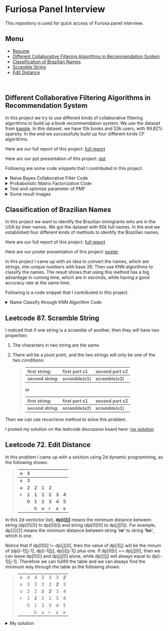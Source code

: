 # Furiosa Panel Interview
This repository is used for quick access of Furiosa panel interview.
<br>

## Menu
* [Resume](https://github.com/YuZ1225/Furiosa-Panel-Interview/blob/master/resume/resume_yuzhao.pdf)
* [Different Collaborative Filtering Algorithms in Recommendation System](#cf)
* [Classification of Brazilian Names](#brz)
* [Scramble String](#scrm)
* [Edit Distance](#ed)
<br>

<a id = cf></a>
## Different Collaborative Filtering Algorithms in Recommendation System
In this project we try to use different kinds of collaborative filtering algorithms to build up a book recommendation system. We use the dataset from [kaggle](https://www.kaggle.com/philippsp/book-recommender-collaborative-filtering-shiny). In this dataset, we have 10k books and 53k users, with 99.82% sparsity. In the end we successfully build up four different kinds CF algorithms.

Here are our full report of this project: [full report](https://github.com/YuZ1225/Furiosa-Panel-Interview/blob/master/Different%20Collaborative%20Filtering%20Algorithms%20in%20Recommendation%20System/Final_report.pdf)

Here are our ppt presentation of this project: [ppt](https://github.com/YuZ1225/Furiosa-Panel-Interview/blob/master/Different%20Collaborative%20Filtering%20Algorithms%20in%20Recommendation%20System/final_presentation.pptx)

Following are some code snippets that I contributed in this project.

<details>
	<summary> Naive Bayes Collaborative Filter Code </summary>
	
```Matlab
%% Naive Bayes Collaborative Filter

function [NB_output]= NB(data_matrix, rating_to_pred)
fprintf('The total running time is about 720s. \n\n');
[label_num, ~] = size(rating_to_pred);

% pred_label = zeros(label_num, 1);
tmp_prob = zeros(label_num,5);

for i = 1:1:label_num
	tic;
	tmp_pred_line = data_matrix(rating_to_pred(i, 2), :);
	pred_norzero_num = numel(find(tmp_pred_line ~= 0));
	tmp_numofbook = sum(data_matrix(:, rating_to_pred(i, 1)) >0);
	for j = 1:5
		tmp_prior_num = sum(data_matrix(:, rating_to_pred(i, 1)) == j);
		if(tmp_prior_num == 0)
			tmp_prob(i, j) = -Inf;
		else
			tmp_book = find(data_matrix(:, rating_to_pred(i, 1)) == j);
			tmp_test = data_matrix(tmp_book, :);
			tmp_posterior = sum((tmp_test ~= 0 & tmp_test == tmp_pred_line), 1);
			tmp_notzero = find(tmp_posterior ~= 0);
			tmp_same = full(tmp_posterior(tmp_notzero));
			tmp_result = (tmp_same + 1)/(tmp_prior_num + 5);
			tmp_result = sum(log(tmp_result)) + log(1/(tmp_prior_num + 5))*(pred_norzero_num - numel(tmp_notzero)) + log(tmp_prior_num/numel(tmp_numofbook));
			tmp_prob(i, j) = tmp_result;       
		end
	end
	fprintf('number %d\n', i);
	toc;
end

[~, pred_label] = max(tmp_prob, [], 2);
true_label = rating_to_pred(:, 3);
% CCR = numel(find(pred_label == true_label))/numel(true_label);
MAE = mean(abs(pred_label - true_label));
RMSE = sqrt(immse(pred_label, true_label));
NB_output.MAE = MAE;
NB_output.RMSE = RMSE;
NB_output.pred_label = pred_label;

end
```
</details>


<details>
	<summary> Probabolistic Matrix Factorization Code </summary>
	
```Matlab
%% Probabolistic Matrix Factorization

function [PMF_output]= PMF(data_matrix, rating_to_pred, iteration, d, weight_missing, mu, lambda, rm)
% Input: sparse data matrix that need to be factorized, with size m x n
%        matrix of rating to pred with user_id, item_id and rating
% Output: PMF_out include all the output of PMF
%         PMF.MAE; PMF.RMSE
%         PMF.U: item martix with m x d
%         PMF.V: user matrix with n x d
%         PMF_output.U = U;
%         PMF_output.V = V;
%         PMF_output.MAE_iter = MAE_iter;
%         PMF_output.RMSE_iter = RMSE_iter;
%         PMF_output.MAE_iter_round = MAE_iter_round;
%         PMF_output.RMSE_iter_round = RMSE_iter_round;
%         PMF_output.label_pred = label_pred;
%         PMF_output.label_pred_round = label_pred_round;
%         PMF_output.MAE_baseline = MAE_baseline;
%         PMF_output.RMSE_baseline = RMSE_baseline;


	[itm_num, usr_num] = size(data_matrix);

%     iter = 100;          % iteraton number
%     
%     para_d = 10;    % dimension of latent feature
%     para_weight = 0.05;    % parameter of weight
%     para_mu = 0.005;    % leaning rate
%     para_lambda = 0.2;  % regularization parameter
%     para_rm = mean(data_matrix(data_matrix>0)); % offset of missing rating
%     para_rm = 0;

	iter = iteration;
	para_d = d;
	para_weight = weight_missing;
	para_mu = mu;
	para_lambda = lambda;
	para_rm = rm;

	baseline = round(mean(data_matrix(data_matrix>0)));
	MAE_baseline = mean(abs(rating_to_pred(:,3) - baseline));
	RMSE_baseline = sqrt(mean((rating_to_pred(:,3) - baseline).^2));

%    Initialization
	U = (1 * randn(para_d, itm_num) + 1/sqrt(para_d/3))';
	V = (1 * randn(para_d, usr_num) + 1/sqrt(para_d/3))';

	W = double(full(data_matrix>0));

	W = sparse(W);  % for the entire data set
%     tmp_W(W == 0) = para_weight;    % weight matrix
%     W_m = double(W == 0);
	MAE_iter = zeros(iter, 1);
	RMSE_iter = zeros(iter, 1);
	MAE_iter_round = zeros(iter, 1);
	RMSE_iter_round = zeros(iter, 1);

	[label_num, ~] = size(rating_to_pred);
	label_pred = zeros(label_num, iter);
	label_pred_round = zeros(label_num, iter);

	tmp_index = (rating_to_pred(:,1)-1) * itm_num + rating_to_pred(:,2);

	for i = 1:1:iter
		tic;

%     Gradient descent
		U = U - para_mu * (-(W .* (data_matrix - U*V')) * V + para_lambda * U);
		V = V - para_mu * (-(W .* (data_matrix - U*V'))' * U + para_lambda * V);

		tmp_result = (U*V');
		label_pred(:, i) = tmp_result(tmp_index);
		MAE_iter(i, 1) = mean(abs(label_pred(:, i) - rating_to_pred(:,3)));
		RMSE_iter(i, 1) = sqrt(immse(label_pred(:, i), rating_to_pred(:,3)));

		label_pred_round(:, i) = round(label_pred(:, i));
		MAE_iter_round(i, 1) = mean(abs(label_pred_round(:, i) - rating_to_pred(:,3)));
		RMSE_iter_round(i, 1) = sqrt(immse(label_pred_round(:, i), rating_to_pred(:,3)));
		tmp_result = [];    % clear memory
		toc;
	end

	PMF_output.U = U;
	PMF_output.V = V;
	PMF_output.MAE_iter = MAE_iter;
	PMF_output.RMSE_iter = RMSE_iter;
	PMF_output.MAE_iter_round = MAE_iter_round;
	PMF_output.RMSE_iter_round = RMSE_iter_round;
	PMF_output.label_pred = label_pred;
	PMF_output.label_pred_round = label_pred_round;
	PMF_output.MAE_baseline = MAE_baseline;
	PMF_output.RMSE_baseline = RMSE_baseline;
end
```
</details>


<details>
	<summary> Test and optimize parameter of PMF </summary>
	
```Matlab
%% test and optimize parameter of PMF
% [PMF_output]= PMF(data_matrix, rating_to_pred, iteration, d, weight_missing, mu, lambda, rm)
%         PMF_output.U = U;
%         PMF_output.V = V;
%         PMF_output.MAE_iter = MAE_iter;
%         PMF_output.RMSE_iter = RMSE_iter;
%         PMF_output.MAE_iter_round = MAE_iter_round;
%         PMF_output.RMSE_iter_round = RMSE_iter_round;
%         PMF_output.label_pred = label_pred;
%         PMF_output.label_pred_round = label_pred_round;
%         PMF_output.MAE_baseline = MAE_baseline;
%         PMF_output.RMSE_baseline = RMSE_baseline;


%% optimize d;
load('data.mat')
data_matrix = cellofmatrix{5};
[itm_num, usr_num] = size(data_matrix);

iteration = 100;
weight_missing = 0;
mu = 0.005;
lambda = 0.01;
rm = 0;
d = 20;

tmp_rmse = zeros(d,1);
tmp_rmse_round = zeros(d,1);
tmp_mae = zeros(d,1);
tmp_mae_round = zeros(d,1);
for i = 1:1:d
	[PMF_output] = PMF(data_matrix, rating_to_pred, iteration, i, weight_missing, mu, lambda, rm);
	tmp_rmse(i, 1) = PMF_output.RMSE_iter(iteration);
	tmp_rmse_round(i, 1) = PMF_output.RMSE_iter_round(iteration);
	tmp_mae(i, 1) = PMF_output.MAE_iter(iteration);
	tmp_mae_round(i, 1) = PMF_output.MAE_iter_round(iteration);
end
j = 1:1:d;
y = sin(j) - sin(j) + PMF_output.RMSE_baseline;
figure;
subplot(1,2,1)
% plot(j, tmp_rmse, '*-');
% hold on
plot(j, tmp_rmse_round, '*-');
hold on
% line([1,d], [PMF_output.RMSE_baseline, PMF_output.RMSE_baseline])
plot(j, y)
hold off
legend('pmf', 'baseline')
title('RMSE VS Different d')
xlabel('d')
ylabel('RMSE')

y = sin(j) - sin(j) + PMF_output.MAE_baseline;
subplot(1,2,2)
% plot(j, tmp_mae, '*-');
% hold on
plot(j, tmp_mae_round, '*-');
hold on
% line([1,d], [PMF_output.RMSE_baseline, PMF_output.RMSE_baseline])
plot(j, y)
hold off
legend('pmf', 'baseline')
title('MAE VS Different d')
xlabel('d')
ylabel('MAE')

% no difference...
% choose d = 3, d = 5;


%% optimize mu
d = 3;
figure
j = 1;
for mu = 0.001:0.004:0.013
	subplot(2,2,j);
	j = j + 1;
	data_matrix = cellofmatrix{2};
	[PMF_output] = PMF(data_matrix, rating_to_pred, iteration, d, weight_missing, mu, lambda, rm);
	i = 1:1:iteration;
	plot(i, PMF_output.MAE_iter_round);
	hold on
	plot(i, PMF_output.RMSE_iter_round);
	hold off
	legend('MAE', 'RMSE')
	str=['MAE & RMSE VS Iteration with Learning Rate ',num2str(mu)];
	title(str)
	xlabel('Iteration')
	ylabel('MAE & RMSE')
end
% choose mu = 0.005
mu = 0.005;


%% optimize lambda
figure
subplot(1,2,1);
i = 1:1:iteration;
data_matrix = cellofmatrix{5};
for lambda = -0.04:0.01:0.05
	[PMF_output] = PMF(data_matrix, rating_to_pred, iteration, d, weight_missing, mu, lambda, rm);
%     figure
%     plot(i, PMF_output.RMSE_iter);
%     hold on
	plot(i, PMF_output.MAE_iter_round);
	hold on
end
hold off
lambda = -0.04:0.01:0.05;
legend('-0.04','-0.03','-0.02','-0.01','0','0.01','0.02','0.03','0.04','0.05')
str='MAE VS Iteration with Lambda from -0.04 to 0.05';
title(str)
xlabel('Iteration')
ylabel('MAE')

subplot(1,2,2);
for lambda = -0.04:0.01:0.05
	[PMF_output] = PMF(data_matrix, rating_to_pred, iteration, d, weight_missing, mu, lambda, rm);
%     figure
%     plot(i, PMF_output.RMSE_iter);
%     hold on
	plot(i, PMF_output.RMSE_iter_round);
	hold on
end
hold off
lambda = -0.5:0.1:0.5;
legend('-0.04','-0.03','-0.02','-0.01','0','0.01','0.02','0.03','0.04','0.05')
str='RMSE VS Iteration with Lambda from -0.04 to 0.05';
title(str)
xlabel('Iteration')
ylabel('RMSE')

% don't understand how lambda works
% choose lambda = 0.01
lambda = 0.01;


%% cluster using kmeans with k=2 and k=3
d = 3;
mu = 0.005;
j = 1;
for i = 1:9:10  % 3
	tmp = 0.3 + 0.05 * i;
	data_matrix = cellofmatrix{i};
	[PMF_output] = PMF(data_matrix, rating_to_pred, iteration, d, weight_missing, mu, lambda, rm);
	tmp_label_U = kmeans(PMF_output.U, 5);
	tmp_label_V = kmeans(PMF_output.V, 5);

%     figure
%     subplot(1,2,1)
	subplot(2,2,j)
	j = j + 1;
	tmp1 = find(tmp_label_U(:, 1) == 1);
	tmp2 = find(tmp_label_U(:, 1) == 2);
	tmp3 = find(tmp_label_U(:, 1) == 3);
	tmp4 = find(tmp_label_U(:, 1) == 4);
	tmp5 = find(tmp_label_U(:, 1) == 5);

	plot3(PMF_output.U(tmp1, 1), PMF_output.U(tmp1, 2), PMF_output.U(tmp1, 3),'*')
	hold on
	plot3(PMF_output.U(tmp2, 1), PMF_output.U(tmp2, 2), PMF_output.U(tmp2, 3),'*')
	hold on
	plot3(PMF_output.U(tmp3, 1), PMF_output.U(tmp3, 2), PMF_output.U(tmp3, 3),'*')
	hold on
	plot3(PMF_output.U(tmp4, 1), PMF_output.U(tmp4, 2), PMF_output.U(tmp4, 3),'*')
	hold on
	plot3(PMF_output.U(tmp5, 1), PMF_output.U(tmp5, 2), PMF_output.U(tmp5, 3),'*')
	hold off
	grid on
	str = ['U: Item Matrix Data Distribution with Sparsity ', num2str(tmp)];
	title(str)

%     subplot(1,2,2)
	subplot(2,2,j)
	j = j + 1;
	tmp1 = find(tmp_label_V(:, 1) == 1);
	tmp2 = find(tmp_label_V(:, 1) == 2);
	tmp3 = find(tmp_label_V(:, 1) == 3);
	tmp4 = find(tmp_label_V(:, 1) == 4);
	tmp5 = find(tmp_label_V(:, 1) == 5);

	plot3(PMF_output.V(tmp1, 1), PMF_output.V(tmp1, 2), PMF_output.V(tmp1, 3),'*')
	hold on
	plot3(PMF_output.V(tmp2, 1), PMF_output.V(tmp2, 2), PMF_output.V(tmp2, 3),'*')
	hold on
	plot3(PMF_output.V(tmp3, 1), PMF_output.V(tmp3, 2), PMF_output.V(tmp3, 3),'*')
	hold on
	plot3(PMF_output.V(tmp4, 1), PMF_output.V(tmp4, 2), PMF_output.V(tmp4, 3),'*')
	hold on
	plot3(PMF_output.V(tmp5, 1), PMF_output.V(tmp5, 2), PMF_output.V(tmp5, 3),'*')
	hold off
	grid on
	str = ['V: User Matrix Data Distribution with Sparsity ', num2str(tmp)];
	title(str) 
end

d = 2;
figure
j = 1;
for i = 1:9:10  % 3
	tmp = 0.3 + 0.05 * i;
	data_matrix = cellofmatrix{i};
	[PMF_output] = PMF(data_matrix, rating_to_pred, iteration, d, weight_missing, mu, lambda, rm);
	tmp_label_U = kmeans(PMF_output.U, 5);
	tmp_label_V = kmeans(PMF_output.V, 5);

%     figure
%     subplot(1,2,1)
	subplot(2,2,j)
	j = j + 1;
	tmp1 = find(tmp_label_U(:, 1) == 1);
	tmp2 = find(tmp_label_U(:, 1) == 2);
	tmp3 = find(tmp_label_U(:, 1) == 3);
	tmp4 = find(tmp_label_U(:, 1) == 4);
	tmp5 = find(tmp_label_U(:, 1) == 5);

	plot(PMF_output.U(tmp1, 1), PMF_output.U(tmp1, 2),'*')
	hold on
	plot(PMF_output.U(tmp2, 1), PMF_output.U(tmp2, 2),'*')
	hold on
	plot(PMF_output.U(tmp3, 1), PMF_output.U(tmp3, 2),'*')
	hold on
	plot(PMF_output.U(tmp4, 1), PMF_output.U(tmp4, 2),'*')
	hold on
	plot(PMF_output.U(tmp5, 1), PMF_output.U(tmp5, 2),'*')
	hold off
	grid on
	str = ['U: Item Matrix Data Distribution with Sparsity ', num2str(tmp)];
	title(str) 

	subplot(2,2,j)
	j = j + 1;
	tmp1 = find(tmp_label_V(:, 1) == 1);
	tmp2 = find(tmp_label_V(:, 1) == 2);
	tmp3 = find(tmp_label_V(:, 1) == 3);
	tmp4 = find(tmp_label_V(:, 1) == 4);
	tmp5 = find(tmp_label_V(:, 1) == 5);

	plot(PMF_output.V(tmp1, 1), PMF_output.V(tmp1, 2),'*')
	hold on
	plot(PMF_output.V(tmp2, 1), PMF_output.V(tmp2, 2),'*')
	hold on
	plot(PMF_output.V(tmp3, 1), PMF_output.V(tmp3, 2),'*')
	hold on
	plot(PMF_output.V(tmp4, 1), PMF_output.V(tmp4, 2),'*')
	hold on
	plot(PMF_output.V(tmp5, 1), PMF_output.V(tmp5, 2),'*')
	hold off
	grid on
	str = ['V: User Matrix Data Distribution with Sparsity ', num2str(tmp)];
	title(str) 
end


%% using optimized parameter to get the output over 10 smalldataset
load('data.mat')

iteration = 200;
weight_missing = 0;
mu = 0.005;
lambda = 0.01;
rm = 0;
d = 3;
MAE_PMF = zeros(numel(cellofmatrix), 1);
RMSE_PMF = zeros(numel(cellofmatrix), 1);

for i = 1:1:numel(cellofmatrix)
	data_matrix = cellofmatrix{i};
	[PMF_output] = PMF(data_matrix, rating_to_pred, iteration, d, weight_missing, mu, lambda, rm);
	MAE_PMF(i ,1) = PMF_output.MAE_iter_round(iteration, 1);
	RMSE_PMF(i ,1) = PMF_output.RMSE_iter_round(iteration, 1);
end
i = 1:1:10;
figure
plot(i, MAE_PMF)
hold on
plot(i, RMSE_PMF)
hold off

% save small_output_PMF.mat MAE_PMF RMSE_PMF
```
</details>

<details>
	<summary>Some result images</summary><blockquote>
	
<details>
	<summary>Optimize latent dimension d</summary><blockquote>

![image d](https://github.com/YuZ1225/Furiosa-Panel-Interview/blob/master/Different%20Collaborative%20Filtering%20Algorithms%20in%20Recommendation%20System/optimize_d.png)
</blockquote></details>

<details>
	<summary>Optimize lambda</summary><blockquote>
	
![image lambda](https://github.com/YuZ1225/Furiosa-Panel-Interview/blob/master/Different%20Collaborative%20Filtering%20Algorithms%20in%20Recommendation%20System/optimize_lambda.png)
</blockquote></details>

<details>
	<summary>Optimize mu</summary><blockquote>
	
![image mu](https://github.com/YuZ1225/Furiosa-Panel-Interview/blob/master/Different%20Collaborative%20Filtering%20Algorithms%20in%20Recommendation%20System/optimize_mu.png)
</blockquote></details>

<details>
	<summary>PMF process</summary><blockquote>
	
![image pmf](https://github.com/YuZ1225/Furiosa-Panel-Interview/blob/master/Different%20Collaborative%20Filtering%20Algorithms%20in%20Recommendation%20System/pmf_d_3_10.png)
</blockquote></details>

<details>
	<summary>Dataset distribution in 3D</summary><blockquote>
	
![image 3d](https://github.com/YuZ1225/Furiosa-Panel-Interview/blob/master/Different%20Collaborative%20Filtering%20Algorithms%20in%20Recommendation%20System/UV_entire_in_3d.png)
</blockquote></details>

</blockquote></details>


<a id = brz></a>
## Classification of Brazilian Names
In this project we want to identify the Brazilian immigrants who are in the USA by their names. We got the dataset with 60k full names. In the end we established four different kinds of methods to identify the Brazilian names.

Here are our full report of this project: [full report](https://github.com/YuZ1225/Furiosa-Panel-Interview/blob/master/Classification%20of%20Brazilian%20Names/CS542_Final_Report.pdf)

Here are our poster presentation of this project: [poster](https://github.com/YuZ1225/Furiosa-Panel-Interview/blob/master/Classification%20of%20Brazilian%20Names/CS542_Poster_Group1_Digaai.pdf)

In this project I came up with an idea to convert the names, which are strings, into unique numbers with base 26. Then use KNN algorithms to classify the names. The result shows that using this method has a big advantage in running time, which are in seconds, while having a good accuracy rate at the same time.

Following is a code snippet that I contributed in this project.

<details>
	<summary>Name Classify through KNN Algorithm Code</summary>
	
```Matlab
%% Name Classify through KNN Algorithm

fid = fopen('dtrain - Copy.csv');
train_raw = textscan(fid,'%d%s%s%d', 'Delimiter', ',');
fclose(fid);
First_train = string(train_raw{2});
Last_train = string(train_raw{3});
label_train = train_raw{4};
train_len = numel(First_train);
data2num_train = zeros(train_len ,3);

%   Transfer name into unique number with base 26
i = 1;
while i <= train_len
	j = 2;
	je = 7; %5
	k = 2;
	ke = 7; %5
	f_len = length(First_train{i});
	l_len = length(Last_train{i});
	data2num_train(i,1) = (First_train{i}(1) - '@')*26^8;
	data2num_train(i,2) = (Last_train{i}(1) - '@')*26^8;
	while j <= f_len && je >= -1
		if First_train{i}(j) == '\'
			j = j+4;
		else
			data2num_train(i,1) = data2num_train(i,1) + (First_train{i}(j) - '`')*26^je;
			j = j+1;
			je = je-1;
		end
	end

	while k <= l_len && ke >= -1
		if Last_train{i}(k) == '\'
			k = k+4;
		else
			data2num_train(i,2) = data2num_train(i,2) + (Last_train{i}(k) - '`')*26^ke;
			k = k+1;
			ke = ke-1;
		end
	end
	i = i+1;
end
data2num_train(: ,3) = label_train(:);

fid = fopen('dtest - Copy.csv');
test_raw = textscan(fid,'%d%s%s%d', 'Delimiter', ',');
fclose(fid);
First_test = string(test_raw{2});
Last_test = string(test_raw{3});
label_test = test_raw{4};
test_len = numel(First_test);
data2num_test = zeros(test_len ,3);
i = 1;

%   Transfer name into unique number with base 26
while i <= test_len
	j = 2;
	je = 7; %5
	k = 2;
	ke = 7; %5
	f_len = length(First_test{i});
	l_len = length(Last_test{i});
	data2num_test(i,1) = (First_test{i}(1) - '@')*26^8;
	data2num_test(i,2) = (Last_test{i}(1) - '@')*26^8;
	while j <= f_len && je >= -1
		if First_test{i}(j) == '\'
			j = j+4;
		else
			data2num_test(i,1) = data2num_test(i,1) + (First_test{i}(j) - '`')*26^je;
			j = j+1;
			je = je-1;
		end
	end

	while k <= l_len && ke >= -1
		if Last_test{i}(k) == '\'
			k = k+4;
		else
			data2num_test(i,2) = data2num_test(i,2) + (Last_test{i}(k) - '`')*26^ke;
			k = k+1;
			ke = ke-1;
		end
	end
	i = i+1;
end
% data2num_test(: ,3) = label_test(:);


%% 2D 74% // 1D last name 78% // 1D first name 81%
% X = data2num_train(:,1:2);
% Y = data2num_train(:,3);
% tmp1 = find(Y == 1);
% tmp2 = find(Y == 0);
% figure;
% scatter(X(tmp1, 1)/(26^8), X(tmp1, 2)/(26^8), 8, 'o', 'r', 'filled')
% hold on
% scatter(X(tmp2, 1)/(26^8), X(tmp2, 2)/(26^8), 5, '+', 'b')
% hold off
% legend('Brazillian', 'Not Brazillian')
% title('Scatter of names in unique numbers')
% xlabel('First name in unique number')
% ylabel('Last name in unique number')
% Mdl = fitcknn(X,Y,'NumNeighbors',1,'Standardize',1);
% X2 = data2num_test(:,1:2);
% % Y2 = data2num_test(:,3);
% i = 0:1:test_len-1;
% lab = zeros(test_len+1,2);
% lab(2:end,1) = i;
% lab(2:end, 2) = predict(Mdl, X2);
% % xxx = find(lab(:) == Y2(:));
% % CCR = length(xxx)/length(X2);
% csvwrite('sample.csv', lab);

%% compare distance in last name or first name(first name first) %82.8 // increase the effective digits to 8 digits we have 83%, no increase.lack of data.
i = 0:1:test_len-1;
lab = zeros(test_len+1,2);
lab(2:end,1) = i;
X_first = data2num_train(:,1);
X_last = data2num_train(:,2);
X2_first = data2num_test(:,1);
X2_last = data2num_test(:,2);
Y = data2num_train(:,3);
[id_tmp1, d1] = knnsearch(X_first, X2_first);
[id_tmp2, d2] = knnsearch(X_last, X2_last);
lab(2:end, 2) = Y(id_tmp1);
tmp = find(d1>d2);
lab(tmp+1, 2) = Y(id_tmp2(tmp));
csvwrite('sample.csv', lab);

%% find nearer point in last name or first name(last name first) 82.2%
% i = 0:1:test_len-1;
% lab = zeros(test_len+1,2);
% lab(2:end,1) = i;
% X_first = data2num_train(:,1);
% X_last = data2num_train(:,2);
% X2_first = data2num_test(:,1);
% X2_last = data2num_test(:,2);
% Y = data2num_train(:,3);
% [id_tmp1, d1] = knnsearch(X_first, X2_first);
% [id_tmp2, d2] = knnsearch(X_last, X2_last);
% lab(2:end, 2) = Y(id_tmp2);
% tmp = find(d1<d2);
% lab(tmp+1, 2) = Y(id_tmp1(tmp));
% csvwrite('sample.csv', lab);
```
</details>



<a id = scrm></a>
## Leetcode 87. Scramble String
I noticed that if one string is a scramble of another, then they will have two properties:
1. The characters in two string are the same.
2. There will be a pivot point, and the two strings will only be one of the two conditions:
	<blockquote><b>

	|first string: |first part s1 | second part s2|
	|-----|-----|-----|
	|second string:|scramble(s1) | scramble(s2)|

	or

	|first string: |first part s1 | second part s2|
	|-----|-----|-----|
	|second string: |scramble(s2) | scramble(s1)|
	
	</b></blockquote>

Then we can use recurrisive method to solve this problem.

I posted my solution on the leetcode discussion board here: [my solution](https://leetcode.com/problems/scramble-string/discuss/635917/easy-understand-4ms-c-recursive-solution)


<a id = ed></a>
## Leetcode 72. Edit Distance
In this problem I came up with a solution using 2d dynamic programming, as the following shows:
<blockquote><b>

| e | 4 |   |   |   |   |   |
|---|---|---|---|---|---|---|
| s | 3 |   |   |   |   |   |
| o | 2 | 2 | 1 | 2 |   |   |
| r | 1 | 1 | 2 | 2 | 3 | 4 |
|   | 0 | 1 | 2 | 3 | 4 | 5 |
|   |   | h | o | r | s | e |

</b></blockquote>

In this 2d vector(or list), <b>dp[i][j]</b> means the minimum distance between string (dp[0][0] to dp[0][i]) and string (dp[0][0] to dp[j][0]). For example, dp[2][2] means the minimum distance between string <b>'ro'</b> to string <b>'ho'</b>, which is one.

Notice that if dp[0][i] != dp[j][0], then the value of dp[i][j] will be the minum of (dp[i-1][j-1], dp[i-1][j], dp[i][j-1]) plus one. If dp[0][i] == dp[j][0], then we can leave dp[0][i] and dp[j][0] alone, while dp[i][j] will always equal to dp[i-1][j-1]. Therefore we can fullfill the table and we can always find the minimum way through the table as the following shows:
<blockquote>
	
|   |   |   |   |   |   |   |
|---|---|---|---|---|---|---|
| e | 4 | 4 | 3 | 3 | 3 | ***2*** |
| s | 3 | 3 | 2 | 2 | ***2*** | 3 |
| o | 2 | 2 | ***1*** | ***2*** | 3 | 4 |
| r | 1 | ***1*** | 2 | 2 | 3 | 4 |
|   | 0 | 1 | 2 | 3 | 4 | 5 |
|   |   | h | o | r | s | e |

</blockquote>


<details>
	<summary> My solution </summary>
	
```cpp
class Solution {
public:
    int minDistance(string word1, string word2) {
	// -----BOTOM-UP DP-----
	int m = word1.size();
	int n = word2.size();
	vector<vector<int>> ans(m + 1, vector<int>(n + 1, 0));
	for(int i = 0; i < m + 1; i++){
	    ans[i][0] = i;
	}
	for(int i = 0; i < n + 1; i++){
	    ans[0][i] = i;
	}
	for(int i = 1; i < m + 1; i++){
	    for(int j = 1; j < n + 1; j++){
		if(word1[i-1] == word2[j-1]){
		    ans[i][j] = ans[i-1][j-1];
		}
		else{
		    ans[i][j] = min(min(ans[i-1][j], ans[i-1][j-1]), ans[i][j-1]) + 1;
		}
	    }
	}
	return ans[m][n];
    }
};
```
</details>
